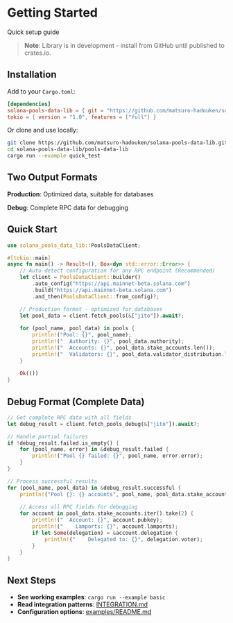 # Getting Started

Quick setup guide

> **Note**: Library is in development - install from GitHub until published to crates.io.

## Installation

Add to your `Cargo.toml`:

```toml
[dependencies]
solana-pools-data-lib = { git = "https://github.com/matsuro-hadouken/solana-pools-data-lib" }
tokio = { version = "1.0", features = ["full"] }
```

Or clone and use locally:

```bash
git clone https://github.com/matsuro-hadouken/solana-pools-data-lib.git
cd solana-pools-data-lib/pools-data-lib
cargo run --example quick_test
```

## Two Output Formats

**Production**: Optimized data, suitable for databases

**Debug**: Complete RPC data for debugging

## Quick Start

```rust
use solana_pools_data_lib::PoolsDataClient;

#[tokio::main]
async fn main() -> Result<(), Box<dyn std::error::Error>> {
    // Auto-detect configuration for any RPC endpoint (Recommended)
    let client = PoolsDataClient::builder()
        .auto_config("https://api.mainnet-beta.solana.com")
        .build("https://api.mainnet-beta.solana.com")
        .and_then(PoolsDataClient::from_config)?;

    // Production format - optimized for databases
    let pool_data = client.fetch_pools(&["jito"]).await?;
    
    for (pool_name, pool_data) in pools {
        println!("Pool: {}", pool_name);
        println!("  Authority: {}", pool_data.authority);
        println!("  Accounts: {}", pool_data.stake_accounts.len());
        println!("  Validators: {}", pool_data.validator_distribution.len());
    }
    
    Ok(())
}
```

## Debug Format (Complete Data)

```rust
// Get complete RPC data with all fields
let debug_result = client.fetch_pools_debug(&["jito"]).await?;

// Handle partial failures
if !debug_result.failed.is_empty() {
    for (pool_name, error) in &debug_result.failed {
        println!("Pool {} failed: {}", pool_name, error.error);
    }
}

// Process successful results
for (pool_name, pool_data) in &debug_result.successful {
    println!("Pool {}: {} accounts", pool_name, pool_data.stake_accounts.len());
    
    // Access all RPC fields for debugging
    for account in pool_data.stake_accounts.iter().take(2) {
        println!("  Account: {}", account.pubkey);
        println!("    Lamports: {}", account.lamports);
        if let Some(delegation) = &account.delegation {
            println!("    Delegated to: {}", delegation.voter);
        }
    }
}
```

## Next Steps

- **See working examples**: `cargo run --example basic`
- **Read integration patterns**: [INTEGRATION.md](INTEGRATION.md)
- **Configuration options**: [examples/README.md](examples/README.md)